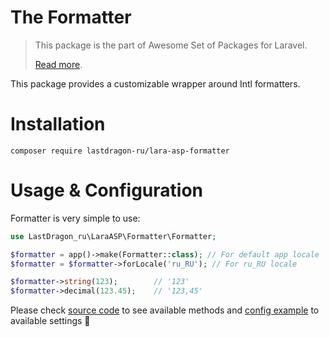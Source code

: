 # The Formatter

> This package is the part of Awesome Set of Packages for Laravel.
>
> [Read more](https://github.com/LastDragon-ru/lara-asp).

This package provides a customizable wrapper around Intl formatters.


# Installation

```shell
composer require lastdragon-ru/lara-asp-formatter
```


# Usage & Configuration

Formatter is very simple to use:

```php
use LastDragon_ru\LaraASP\Formatter\Formatter;

$formatter = app()->make(Formatter::class); // For default app locale
$formatter = $formatter->forLocale('ru_RU'); // For ru_RU locale

$formatter->string(123);        // '123'
$formatter->decimal(123.45);    // '123,45'
```

Please check [source code](./src/Formatter.php) to see available methods and [config example](./config/config.php) to available settings 🤗
